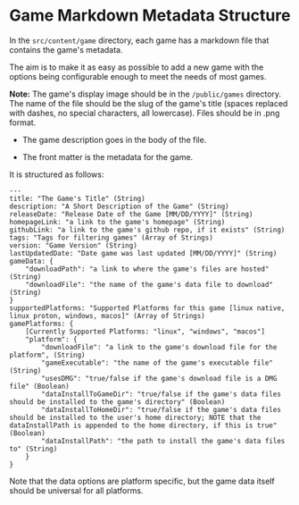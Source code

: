 # Game Markdown Metadata Structure

In the `src/content/game` directory, each game has a markdown file that contains the game's metadata.

The aim is to make it as easy as possible to add a new game with the options being configurable enough to meet the needs of most games.

**Note:** The game's display image should be in the `/public/games` directory. The name of the file should be the slug of the game's title (spaces replaced with dashes, no special characters, all lowercase). Files should be in .png format.

- The game description goes in the body of the file.

- The front matter is the metadata for the game.

It is structured as follows:

```
---
title: "The Game's Title" (String)
description: "A Short Description of the Game" (String)
releaseDate: "Release Date of the Game [MM/DD/YYYY]" (String)
homepageLink: "a link to the game's homepage" (String)
githubLink: "a link to the game's github repo, if it exists" (String)
tags: "Tags for filtering games" (Array of Strings)
version: "Game Version" (String)
lastUpdatedDate: "Date game was last updated [MM/DD/YYYY]" (String)
gameData: {
    "downloadPath": "a link to where the game's files are hosted" (String)
    "downloadFile": "the name of the game's data file to download" (String)
}
supportedPlatforms: "Supported Platforms for this game [linux native, linux proton, windows, macos]" (Array of Strings)
gamePlatforms: {
    [Currently Supported Platforms: "linux", "windows", "macos"]
    "platform": {
        "downloadFile": "a link to the game's download file for the platform", (String)
        "gameExecutable": "the name of the game's executable file" (String)
        "usesDMG": "true/false if the game's download file is a DMG file" (Boolean)
        "dataInstallToGameDir": "true/false if the game's data files should be installed to the game's directory" (Boolean)
        "dataInstallToHomeDir": "true/false if the game's data files should be installed to the user's home directory; NOTE that the dataInstallPath is appended to the home directory, if this is true" (Boolean)
        "dataInstallPath": "the path to install the game's data files to" (String)
    }
}
```

Note that the data options are platform specific, but the game data itself should be universal for all platforms.